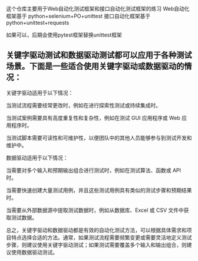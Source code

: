这个仓库主要用于Web自动化测试框架和接口自动化测试框架的练习
Web自动化框架基于 python+selenium+PO+unittest
接口自动化框架基于 python+unittest+requests

如果可以，后期会使用pytest框架替换unittest框架

## 关键字驱动测试和数据驱动测试都可以应用于各种测试场景。下面是一些适合使用关键字驱动或数据驱动的情况：

关键字驱动适用于以下情况：

当测试流程需要经常更改时，例如在进行探索性测试或持续集成时。

当测试案例需要具有高度重复性和复杂性，例如在测试 GUI 应用程序或 Web 应用程序时。

当测试脚本需要可读性和可维护性，以便团队中的其他人员能够参与到测试开发和维护中。

数据驱动适用于以下情况：

当需要对多个输入和预期输出组合进行测试时，例如在测试算法、函数或 API 时。

当需要快速创建大量测试用例，并且这些测试用例具有类似的测试步骤和预期结果时。

当需要从外部数据源中提取测试数据时，例如从数据库、Excel 或 CSV 文件中获取测试数据。

总之，关键字驱动和数据驱动都是有效的自动化测试方法，可以根据具体需求和项目特点选择合适的方法。通常，如果测试流程需要频繁变更或需要灵活地定义测试步骤，则建议使用关键字驱动测试；如果测试需要覆盖多个输入和输出组合，则建议使用数据驱动测试。